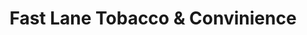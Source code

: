 ---
title: "Fast Lane Tobacco & Convinience"
url: /daytona-beach/fast-lane-tobacco-und-convinience/
shop: Lebensmittel
---